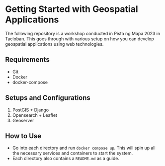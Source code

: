 # Getting Started with Geospatial Applications

The following repository is a workshop conducted in Pista ng Mapa 2023 in Tacloban. This goes through with various setup on how you can develop geospatial applications using web technologies.

## Requirements

- Git
- Docker
- docker-compose

## Setups and Configurations

1. PostGIS + Django
2. Opensearch + Leaflet
3. Geoserver

## How to Use

- Go into each directory and run `docker compose up`. This will spin up all the necessary services and containers to start the system.
- Each directory also contains a `README.md` as a guide.
